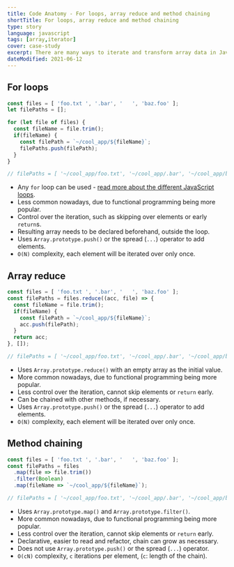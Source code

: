 ```yaml
---
title: Code Anatomy - For loops, array reduce and method chaining
shortTitle: For loops, array reduce and method chaining
type: story
language: javascript
tags: [array,iterator]
cover: case-study
excerpt: There are many ways to iterate and transform array data in JavaScript. Learn how each one works and where you should use them.
dateModified: 2021-06-12
---
```


## For loops

```js
const files = [ 'foo.txt ', '.bar', '   ', 'baz.foo' ];
let filePaths = [];

for (let file of files) {
  const fileName = file.trim();
  if(fileName) {
    const filePath = `~/cool_app/${fileName}`;
    filePaths.push(filePath);
  }
}

// filePaths = [ '~/cool_app/foo.txt', '~/cool_app/.bar', '~/cool_app/baz.foo']
```

- Any `for` loop can be used - [read more about the different JavaScript loops](/blog/s/javascript-for-in-for-of-foreach/).
- Less common nowadays, due to functional programming being more popular.
- Control over the iteration, such as skipping over elements or early `return`s.
- Resulting array needs to be declared beforehand, outside the loop.
- Uses `Array.prototype.push()` or the spread (`...`) operator to add elements.
- `O(N)` complexity, each element will be iterated over only once.

## Array reduce

```js
const files = [ 'foo.txt ', '.bar', '   ', 'baz.foo' ];
const filePaths = files.reduce((acc, file) => {
  const fileName = file.trim();
  if(fileName) {
    const filePath = `~/cool_app/${fileName}`;
    acc.push(filePath);
  }
  return acc;
}, []);

// filePaths = [ '~/cool_app/foo.txt', '~/cool_app/.bar', '~/cool_app/baz.foo']
```

- Uses `Array.prototype.reduce()` with an empty array as the initial value.
- More common nowadays, due to functional programming being more popular.
- Less control over the iteration, cannot skip elements or `return` early.
- Can be chained with other methods, if necessary.
- Uses `Array.prototype.push()` or the spread (`...`) operator to add elements.
- `O(N)` complexity, each element will be iterated over only once.

## Method chaining

```js
const files = [ 'foo.txt ', '.bar', '   ', 'baz.foo' ];
const filePaths = files
  .map(file => file.trim())
  .filter(Boolean)
  .map(fileName => `~/cool_app/${fileName}`);

// filePaths = [ '~/cool_app/foo.txt', '~/cool_app/.bar', '~/cool_app/baz.foo']
```

- Uses `Array.prototype.map()` and `Array.prototype.filter()`.
- More common nowadays, due to functional programming being more popular.
- Less control over the iteration, cannot skip elements or `return` early.
- Declarative, easier to read and refactor, chain can grow as necessary.
- Does not use `Array.prototype.push()` or the spread (`...`) operator.
- `O(cN)` complexity, `c` iterations per element, (`c`: length of the chain).
